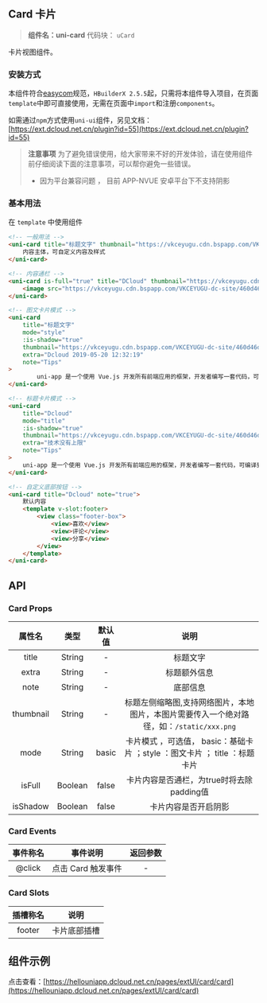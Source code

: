 

## Card 卡片
> **组件名：uni-card**
> 代码块： `uCard`


卡片视图组件。

### 安装方式

本组件符合[easycom](https://uniapp.dcloud.io/collocation/pages?id=easycom)规范，`HBuilderX 2.5.5`起，只需将本组件导入项目，在页面`template`中即可直接使用，无需在页面中`import`和注册`components`。

如需通过`npm`方式使用`uni-ui`组件，另见文档：[https://ext.dcloud.net.cn/plugin?id=55](https://ext.dcloud.net.cn/plugin?id=55)

> **注意事项**
> 为了避免错误使用，给大家带来不好的开发体验，请在使用组件前仔细阅读下面的注意事项，可以帮你避免一些错误。
> - 因为平台兼容问题 ， 目前 APP-NVUE 安卓平台下不支持阴影


### 基本用法

在 ``template`` 中使用组件

```html
<!-- 一般用法 -->
<uni-card title="标题文字" thumbnail="https://vkceyugu.cdn.bspapp.com/VKCEYUGU-dc-site/460d46d0-4fcc-11eb-8ff1-d5dcf8779628.png" extra="额外信息" note="Tips">
    内容主体，可自定义内容及样式
</uni-card>

<!-- 内容通栏 -->
<uni-card is-full="true" title="DCloud" thumbnail="https://vkceyugu.cdn.bspapp.com/VKCEYUGU-dc-site/460d46d0-4fcc-11eb-8ff1-d5dcf8779628.png" extra="2018.12.12" >
    <image src="https://vkceyugu.cdn.bspapp.com/VKCEYUGU-dc-site/460d46d0-4fcc-11eb-8ff1-d5dcf8779628.png" style="width: 100%;"></image>
</uni-card>

<!-- 图文卡片模式 -->
<uni-card
	title="标题文字"
	mode="style"
	:is-shadow="true"
	thumbnail="https://vkceyugu.cdn.bspapp.com/VKCEYUGU-dc-site/460d46d0-4fcc-11eb-8ff1-d5dcf8779628.png"
	extra="Dcloud 2019-05-20 12:32:19"
	note="Tips"
>
		uni-app 是一个使用 Vue.js 开发所有前端应用的框架，开发者编写一套代码，可编译到iOS、Android、H5、以及各种小程序等多个平台。即使不跨端，uni-app同时也是更好的小程序开发框架。
</uni-card>

<!-- 标题卡片模式 -->
<uni-card 
	title="Dcloud" 
	mode="title" 
	:is-shadow="true" 
	thumbnail="https://vkceyugu.cdn.bspapp.com/VKCEYUGU-dc-site/460d46d0-4fcc-11eb-8ff1-d5dcf8779628.png" 
	extra="技术没有上限" 
	note="Tips"
>
	uni-app 是一个使用 Vue.js 开发所有前端应用的框架，开发者编写一套代码，可编译到iOS、Android、H5、以及各种小程序等多个平台。即使不跨端，uni-app同时也是更好的小程序开发框架。
</uni-card>

<!-- 自定义底部按钮 -->
<uni-card title="Dcloud" note="true">
	默认内容
	<template v-slot:footer>
		<view class="footer-box">
			<view>喜欢</view>
			<view>评论</view>
			<view>分享</view>
		</view>
	</template>
</uni-card>
```

## API

### Card Props

|属性名			|类型		|默认值	|说明																			|
|:-:				|:-:		|:-:		|:-:																			|
|title			|String	|-			|标题文字																			|
|extra			|String	|-			|标题额外信息																		|
|note				|String	|-			|底部信息																			|
|thumbnail	|String	|-			|标题左侧缩略图,支持网络图片，本地图片，本图片需要传入一个绝对路径，如：`/static/xxx.png`	|
|mode				|String	|basic	|卡片模式 ，可选值， basic：基础卡片 ；style ：图文卡片 ； title ：标题卡片				|
|isFull			|Boolean|false	|卡片内容是否通栏，为true时将去除padding值											|
|isShadow		|Boolean|false	|卡片内容是否开启阴影																|


### Card Events

|事件称名	|事件说明						|返回参数	|
|:-:		|:-:							|:-:		|
|@click	|点击 Card 触发事件	|-			|


### Card Slots

|插槽称名	|说明				|
|:-:		|:-:				|
|footer	|卡片底部插槽 |

## 组件示例

点击查看：[https://hellouniapp.dcloud.net.cn/pages/extUI/card/card](https://hellouniapp.dcloud.net.cn/pages/extUI/card/card)
